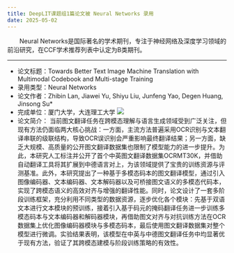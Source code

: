 ```yaml
---
title: DeepLIT课题组1篇论文被 Neural Networks 录用
date: 2025-05-02
---
```

&emsp;&emsp;Neural Networks是国际著名的学术期刊，专注于神经网络及深度学习领域的前沿研究，在CCF学术推荐列表中认定为B类期刊。
<!--more-->

- - - 
- 论文标题：Towards Better Text Image Machine Translation with Multimodal Codebook and Multi-stage Training
- 录用类型：Neural Networks
- 论文作者：Zhibin Lan, Jiawei Yu, Shiyu Liu, Junfeng Yao, Degen Huang, Jinsong Su\*
- 完成单位：厦门大学，大连理工大学
![](1.jpg)
- 论文简介：
当前图文翻译任务在跨模态理解与语言生成领域受到广泛关注，但现有方法仍面临两大核心挑战：一方面，主流方法普遍采用OCR识别与文本翻译串联的级联结构，导致OCR误识别会严重影响最终翻译结果；另一方面，缺乏大规模、高质量的公开图文翻译数据集也限制了模型能力的进一步提升。为此，本研究人工标注并公开了首个中英图文翻译数据集OCRMT30K，并借助自动翻译工具将其扩展到中德语言对上，为该领域提供了宝贵的训练资源与评测基准。此外，本研究提出了一种基于多模态码本的图文翻译模型，通过引入图像编码器、文本编码器、文本解码器以及可桥接图文语义的多模态代码本，实现了跨模态语义的高效对齐与增强的翻译性能。同时，论文设计了一套多阶段训练框架，充分利用不同类型的数据资源，逐步优化各个模块：先基于双语文本进行文本模块的预训练，接着引入基于码元的掩码翻译任务进一步训练多模态码本与文本编码器和解码器模块，再借助图文对齐与对抗训练方法在OCR数据集上优化图像编码器模块与多模态码本，最后使用图文翻译数据集对整个模型进行微调。实验结果表明，该模型在中英与中德图文翻译任务中均显著优于现有方法，验证了其跨模态建模与阶段训练策略的有效性。